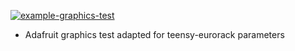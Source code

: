 [![example-graphics-test](https://github.com/newdigate/teensy-eurorack/actions/workflows/teensy-examples-graphics-00_graphicstest.yml/badge.svg)](https://github.com/newdigate/teensy-eurorack/actions/workflows/teensy-examples-graphics-00_graphicstest.yml)

* Adafruit graphics test adapted for teensy-eurorack parameters
